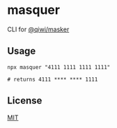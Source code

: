 # masquer
CLI for [@qiwi/masker](https://github.com/qiwi/masker)

## Usage
```shell script
npx masquer "4111 1111 1111 1111"

# returns 4111 **** **** 1111
```

## License
[MIT](https://github.com/qiwi/masker/blob/master/LICENSE)

